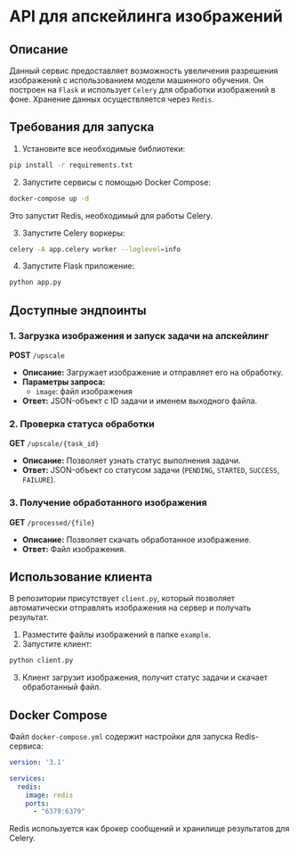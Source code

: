 # API для апскейлинга изображений

## Описание
Данный сервис предоставляет возможность увеличения разрешения изображений с использованием модели машинного обучения. Он построен на `Flask` и использует `Celery` для обработки изображений в фоне. Хранение данных осуществляется через `Redis`.

## Требования для запуска

1. Установите все необходимые библиотеки:
```bash
pip install -r requirements.txt
```

2. Запустите сервисы с помощью Docker Compose:
```bash
docker-compose up -d
```

Это запустит Redis, необходимый для работы Celery.

3. Запустите Celery воркеры:
```bash
celery -A app.celery worker --loglevel=info
```

4. Запустите Flask приложение:
```bash
python app.py
```

## Доступные эндпоинты

### 1. Загрузка изображения и запуск задачи на апскейлинг
**POST** `/upscale`
- **Описание:** Загружает изображение и отправляет его на обработку.
- **Параметры запроса:**
  - `image`: файл изображения
- **Ответ:** JSON-объект с ID задачи и именем выходного файла.

### 2. Проверка статуса обработки
**GET** `/upscale/{task_id}`
- **Описание:** Позволяет узнать статус выполнения задачи.
- **Ответ:** JSON-объект со статусом задачи (`PENDING`, `STARTED`, `SUCCESS`, `FAILURE`).

### 3. Получение обработанного изображения
**GET** `/processed/{file}`
- **Описание:** Позволяет скачать обработанное изображение.
- **Ответ:** Файл изображения.

## Использование клиента
В репозитории присутствует `client.py`, который позволяет автоматически отправлять изображения на сервер и получать результат.

1. Разместите файлы изображений в папке `example`.
2. Запустите клиент:
```bash
python client.py
```
3. Клиент загрузит изображения, получит статус задачи и скачает обработанный файл.

## Docker Compose

Файл `docker-compose.yml` содержит настройки для запуска Redis-сервиса:
```yaml
version: '3.1'

services:
  redis:
    image: redis
    ports:
      - "6379:6379"
```

Redis используется как брокер сообщений и хранилище результатов для Celery.



